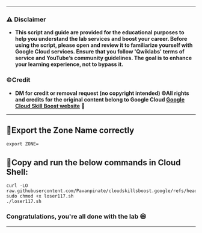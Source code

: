 

---

### ⚠️ Disclaimer
- **This script and guide are provided for  the educational purposes to help you understand the lab services and boost your career. Before using the script, please open and review it to familiarize yourself with Google Cloud services. Ensure that you follow 'Qwiklabs' terms of service and YouTube’s community guidelines. The goal is to enhance your learning experience, not to bypass it.**

### ©Credit
- **DM for credit or removal request (no copyright intended) ©All rights and credits for the original content belong to Google Cloud [Google Cloud Skill Boost website](https://www.cloudskillsboost.google/)** 🙏

---
## 🚨Export the Zone Name correctly
```
export ZONE=
```

## 🚨Copy and run the below commands in Cloud Shell:

```
curl -LO raw.githubusercontent.com/Pavanpinate/cloudskillsboost.google/refs/heads/main/Setting%20up%20Jenkins%20on%20Kubernetes%20Engine/loser117.sh
sudo chmod +x loser117.sh
./loser117.sh
```

### Congratulations, you're all done with the lab 😄

---

